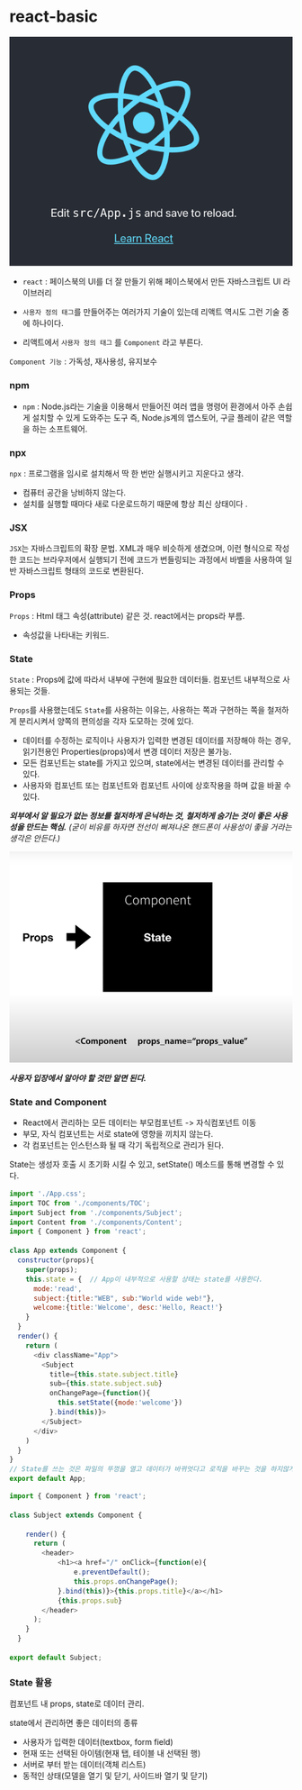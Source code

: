 # react-basic

![img.png](image/img.png)

- `react` : 페이스북의 UI를 더 잘 만들기 위해 페이스북에서 만든 자바스크립트 UI 라이브러리

- `사용자 정의 태그`를 만들어주는 여러가지 기술이 있는데 리액트 역시도 그런 기술 중에 하나이다.
- 리액트에서 `사용자 정의 태그` 를 `Component` 라고 부른다.

`Component 기능` : 가독성, 재사용성, 유지보수

### npm
- `npm` : Node.js라는 기술을 이용해서 만들어진 여러 앱을 명령어 환경에서 아주 손쉽게 설치할 수 있게 도와주는 도구 즉, Node.js계의 앱스토어, 구글 플레이 같은 역할을 하는 소프트웨어.

### npx
`npx` : 프로그램을 임시로 설치해서 딱 한 번만 실행시키고 지운다고 생각.
- 컴퓨터 공간을 낭비하지 않는다.
- 설치를 실행할 때마다 새로 다운로드하기 때문에 항상 최신 상태이다 .

### JSX
`JSX`는 자바스크립트의 확장 문법. XML과 매우 비슷하게 생겼으며, 이런 형식으로 작성한 코드는 브라우저에서 실행되기 전에 코드가 번들링되는 과정에서 바벨을 사용하여 일반 자바스크립트 형태의 코드로 변환된다.

### Props
`Props` : Html 태그 속성(attribute) 같은 것. react에서는 props라 부름. 
- 속성값을 나타내는 키워드.

### State
`State` : Props에 값에 따라서 내부에 구현에 필요한 데이터들. 컴포넌트 내부적으로 사용되는 것들.

`Props`를 사용했는데도 `State`를 사용하는 이유는, 사용하는 쪽과 구현하는 쪽을 철저하게 분리시켜서 양쪽의 편의성을 각자 도모하는 것에 있다.

- 데이터를 수정하는 로직이나 사용자가 입력한 변경된 데이터를 저장해야 하는 경우, 읽기전용인 Properties(props)에서 변경 데이터 저장은 불가능.
- 모든 컴포넌트는 state를 가지고 있으며, state에서는 변경된 데이터를 관리할 수 있다.
- 사용자와 컴포넌트 또는 컴포넌트와 컴포넌트 사이에 상호작용을 하며 값을 바꿀 수 있다.

**_외부에서 알 필요가 없는 정보를 철저하게 은닉하는 것, 철저하게 숨기는 것이 좋은 사용성을 만드는 핵심._** _(굳이 비유를 하자면 전선이 삐져나온 핸드폰이 사용성이 좋을 거라는 생각은 안든다.)_

![img.png](image/props_state.png)

_**사용자 입장에서 알아야 할 것만 알면 된다.**_


### State and Component

- React에서 관리하는 모든 데이터는 부모컴포넌트 -> 자식컴포넌트 이동
- 부모, 자식 컴포넌트는 서로 state에 영향을 끼치지 않는다.
- 각 컴포넌트는 인스턴스화 될 때 각기 독립적으로 관리가 된다.

State는 생성자 호출 시 초기화 시킬 수 있고, setState() 메소드를 통해 변경할 수 있다.

```js
import './App.css';
import TOC from './components/TOC';
import Subject from './components/Subject';
import Content from './components/Content';
import { Component } from 'react';

class App extends Component {
  constructor(props){
    super(props);
    this.state = {  // App이 내부적으로 사용할 상태는 state를 사용한다.
      mode:'read',
      subject:{title:"WEB", sub:"World wide web!"},
      welcome:{title:'Welcome', desc:'Hello, React!'}
    }
  }
  render() {
    return (
      <div className="App">
        <Subject 
          title={this.state.subject.title}
          sub={this.state.subject.sub}
          onChangePage={function(){
            this.setState({mode:'welcome'})
          }.bind(this)}>
        </Subject>
      </div>
    )
  }
}
// State를 쓰는 것은 파일의 뚜껑을 열고 데이터가 바뀌엇다고 로직을 바꾸는 것을 하지않게 해준다.
export default App;
```

```js
import { Component } from 'react';

class Subject extends Component {

    render() {
      return (
        <header>
            <h1><a href="/" onClick={function(e){
                e.preventDefault();
                this.props.onChangePage();
            }.bind(this)}>{this.props.title}</a></h1>
            {this.props.sub}
        </header>  
      );
    }
  }

export default Subject;
```
### State 활용

컴포넌트 내 props, state로 데이터 관리.

state에서 관리하면 좋은 데이터의 종류
- 사용자가 입력한 데이터(textbox, form field)
- 현재 또는 선택된 아이템(현재 탭, 테이블 내 선택된 행)
- 서버로 부터 받는 데이터(객체 리스트)
- 동적인 상태(모델을 열기 및 닫기, 사이드바 열기 및 닫기)